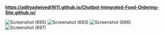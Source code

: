 **https://adityadwivedi1611.github.io/Chatbot-Integrated-Food-Ordering-Site.github.io/**

![Screenshot (695)](https://github.com/user-attachments/assets/5e33c34a-b6f5-4831-b719-07b0d08b6269)
![Screenshot (693)](https://github.com/user-attachments/assets/82703d35-7e9d-42d0-b840-6c863652a5e6)
![Screenshot (696)](https://github.com/user-attachments/assets/78245b0a-c150-468a-992a-90ef4dd00aec)
![Screenshot (697)](https://github.com/user-attachments/assets/9108d5ea-5b8f-493d-ae72-d0941c702df4)
